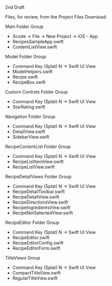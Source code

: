 2nd Draft

Files, for review, from the Project Files Download:

Main Folder Group
* Xcode -> File -> New Project -> iOS - App
* RecipesSampleApp.swift
* ContentListView.swift

Model Folder Group
* Command Key (Splat) N -> Swift UI View
* ModelHelpers.swift
* Recipe.swift
* RecipeBox.swift

Custom Controls Folder Group
* Command Key (Splat) N -> Swift UI View
* StarRating.swift

Navigation Folder Group
* Command Key (Splat) N -> Swift UI View
* DetailView.swift
* SidebarView.swift

RecipeContentList Folder Group
* Command Key (Splat) N -> Swift UI View
* RecipeListItemView.swift
* RecipeListView.swift

RecipeDetailViews Folder Group
* Command Key (Splat) N -> Swift UI View
* RecipeDetailToolbar.swift
* RecipeDetailView.swift
* RecipeDirectionsView.swift
* RecipeIngredientsView.swift
* RecipeNotSelectedView.swift

RecipeEditor Folder Group
* Command Key (Splat) N -> Swift UI View
* RecipeEditor.swift
* RecipeEditorConfig.swift
* RecipeEditorForm.swift

TitleViews Group
* Command Key (Splat) N -> Swift UI View
* CompactTitleView.swift
* RegularTitleView.swift
